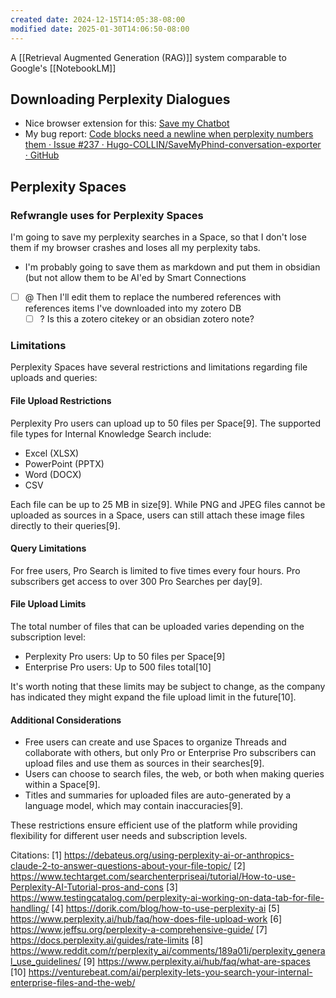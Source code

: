 ```yaml
---
created date: 2024-12-15T14:05:38-08:00
modified date: 2025-01-30T14:06:50-08:00
---
```

A [[Retrieval Augmented Generation (RAG)]] system comparable to Google's [[NotebookLM]]

## Downloading Perplexity Dialogues

- Nice browser extension for this: [Save my Chatbot](https://github.com/Hugo-COLLIN/SaveMyPhind-conversation-exporter)
- My bug report: [Code blocks need a newline when perplexity numbers them · Issue #237 · Hugo-COLLIN/SaveMyPhind-conversation-exporter · GitHub](https://github.com/Hugo-COLLIN/SaveMyPhind-conversation-exporter/issues/237)
## Perplexity Spaces

### Refwrangle uses for Perplexity Spaces
I'm going to save my perplexity searches in a Space, so that I don't lose them if my browser crashes and loses all my perplexity tabs.  
- I'm probably going to save them as markdown and put them in obsidian (but not allow them to be AI'ed by Smart Connections
- [ ] @ Then I'll edit them to replace the numbered references with references items I've downloaded into my zotero DB
	- [ ] ? Is this a zotero citekey or an obsidian zotero note?
### Limitations
Perplexity Spaces have several restrictions and limitations regarding file uploads and queries:

#### File Upload Restrictions

Perplexity Pro users can upload up to 50 files per Space[9]. The supported file types for Internal Knowledge Search include:

- Excel (XLSX)
- PowerPoint (PPTX)
- Word (DOCX)
- CSV

Each file can be up to 25 MB in size[9]. While PNG and JPEG files cannot be uploaded as sources in a Space, users can still attach these image files directly to their queries[9].

#### Query Limitations

For free users, Pro Search is limited to five times every four hours. Pro subscribers get access to over 300 Pro Searches per day[9].

#### File Upload Limits

The total number of files that can be uploaded varies depending on the subscription level:

- Perplexity Pro users: Up to 50 files per Space[9]
- Enterprise Pro users: Up to 500 files total[10]

It's worth noting that these limits may be subject to change, as the company has indicated they might expand the file upload limit in the future[10].

#### Additional Considerations

- Free users can create and use Spaces to organize Threads and collaborate with others, but only Pro or Enterprise Pro subscribers can upload files and use them as sources in their searches[9].
- Users can choose to search files, the web, or both when making queries within a Space[9].
- Titles and summaries for uploaded files are auto-generated by a language model, which may contain inaccuracies[9].

These restrictions ensure efficient use of the platform while providing flexibility for different user needs and subscription levels.

Citations:
[1] https://debateus.org/using-perplexity-ai-or-anthropics-claude-2-to-answer-questions-about-your-file-topic/
[2] https://www.techtarget.com/searchenterpriseai/tutorial/How-to-use-Perplexity-AI-Tutorial-pros-and-cons
[3] https://www.testingcatalog.com/perplexity-ai-working-on-data-tab-for-file-handling/
[4] https://dorik.com/blog/how-to-use-perplexity-ai
[5] https://www.perplexity.ai/hub/faq/how-does-file-upload-work
[6] https://www.jeffsu.org/perplexity-a-comprehensive-guide/
[7] https://docs.perplexity.ai/guides/rate-limits
[8] https://www.reddit.com/r/perplexity_ai/comments/189a01i/perplexity_general_use_guidelines/
[9] https://www.perplexity.ai/hub/faq/what-are-spaces
[10] https://venturebeat.com/ai/perplexity-lets-you-search-your-internal-enterprise-files-and-the-web/